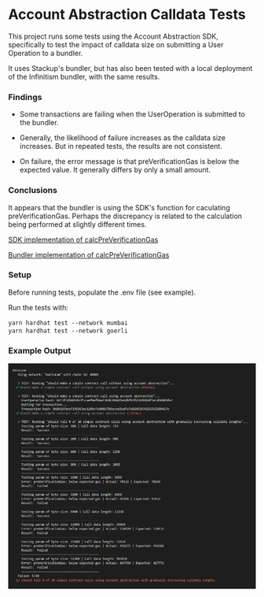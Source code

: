# Account Abstraction Calldata Tests

This project runs some tests using the Account Abstraction SDK, specifically to test the impact of calldata size on submitting a User Operation to a bundler.

It uses Stackup's bundler, but has also been tested with a local deployment of the Infinitism bundler, with the same results.

### Findings

- Some transactions are failing when the UserOperation is submitted to the bundler.

- Generally, the likelihood of failure increases as the calldata size increases. But in repeated tests, the results are not consistent.

- On failure, the error message is that preVerificationGas is below the expected value. It generally differs by only a small amount.

### Conclusions

It appears that the bundler is using the SDK's function for caculating preVerificationGas. Perhaps the discrepancy is related to the calculation being performed at slightly different times.

[SDK implementation of calcPreVerificationGas](https://github.com/eth-infinitism/bundler/blob/d2c3c6ba65ad4114a5efcc0756700d245ad0ce1c/packages/sdk/src/calcPreVerificationGas.ts#L61)

[Bundler implementation of calcPreVerificationGas](https://github.com/eth-infinitism/bundler/blob/264aaa35dd69d846968fc5309b5547d8876313ad/packages/bundler/src/modules/ValidationManager.ts#L6)

### Setup

Before running tests, populate the .env file (see example).

Run the tests with:

```shell
yarn hardhat test --network mumbai
yarn hardhat test --network goerli
```

### Example Output

![Example Tests](example-test.png)
